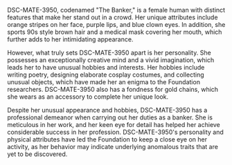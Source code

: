 DSC-MATE-3950, codenamed "The Banker," is a female human with distinct features that make her stand out in a crowd. Her unique attributes include orange stripes on her face, purple lips, and blue clown eyes. In addition, she sports 90s style brown hair and a medical mask covering her mouth, which further adds to her intimidating appearance. 

However, what truly sets DSC-MATE-3950 apart is her personality. She possesses an exceptionally creative mind and a vivid imagination, which leads her to have unusual hobbies and interests. Her hobbies include writing poetry, designing elaborate cosplay costumes, and collecting unusual objects, which have made her an enigma to the Foundation researchers. DSC-MATE-3950 also has a fondness for gold chains, which she wears as an accessory to complete her unique look. 

Despite her unusual appearance and hobbies, DSC-MATE-3950 has a professional demeanor when carrying out her duties as a banker. She is meticulous in her work, and her keen eye for detail has helped her achieve considerable success in her profession. DSC-MATE-3950's personality and physical attributes have led the Foundation to keep a close eye on her activity, as her behavior may indicate underlying anomalous traits that are yet to be discovered.